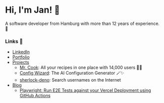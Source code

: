 # Hi, I'm Jan! 👋

A software developer from Hamburg with more than 12 years of experience. 🚀

### Links 🔗

- [LinkedIn](https://www.linkedin.com/in/jan-poth/)
- [Portfolio](https://janpoth.de/en)
- [Projects](https://janpoth.de/en/projects)
  - [Mr. Cook](https://www.mrcook.app): All your recipes in one place with 14,000 users 🧑‍🍳
  - [Config Wizard](https://www.config-wizard.com): The AI Configuration Generator 🪄✨
  - [sherlock-deno](https://janpoth.de/en/projects/sherlock-deno): Search usernames on the Internet
- [Blog](https://janpoth.de/en/blog)
  - [Playwright: Run E2E Tests against your Vercel Deployment using GitHub Actions](https://www.janpoth.de/en/blog/playwright-vercel-e2e-tests)
